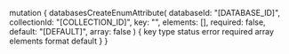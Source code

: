 mutation {
    databasesCreateEnumAttribute(
        databaseId: "[DATABASE_ID]",
        collectionId: "[COLLECTION_ID]",
        key: "",
        elements: [],
        required: false,
        default: "[DEFAULT]",
        array: false
    ) {
        key
        type
        status
        error
        required
        array
        elements
        format
        default
    }
}
